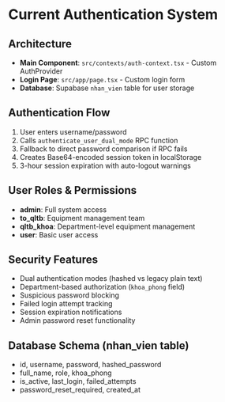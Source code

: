 # Current Authentication System

## Architecture
- **Main Component**: `src/contexts/auth-context.tsx` - Custom AuthProvider
- **Login Page**: `src/app/page.tsx` - Custom login form
- **Database**: Supabase `nhan_vien` table for user storage

## Authentication Flow
1. User enters username/password
2. Calls `authenticate_user_dual_mode` RPC function
3. Fallback to direct password comparison if RPC fails
4. Creates Base64-encoded session token in localStorage
5. 3-hour session expiration with auto-logout warnings

## User Roles & Permissions
- **admin**: Full system access
- **to_qltb**: Equipment management team
- **qltb_khoa**: Department-level equipment management  
- **user**: Basic user access

## Security Features
- Dual authentication modes (hashed vs legacy plain text)
- Department-based authorization (`khoa_phong` field)
- Suspicious password blocking
- Failed login attempt tracking
- Session expiration notifications
- Admin password reset functionality

## Database Schema (nhan_vien table)
- id, username, password, hashed_password
- full_name, role, khoa_phong
- is_active, last_login, failed_attempts
- password_reset_required, created_at